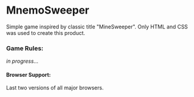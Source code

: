 # MnemoSweeper
Simple game inspired by classic title "MineSweeper". Only HTML and CSS was used to create this product.

### Game Rules:

*in progress*...

#### Browser Support:
Last two versions of all major browsers.
